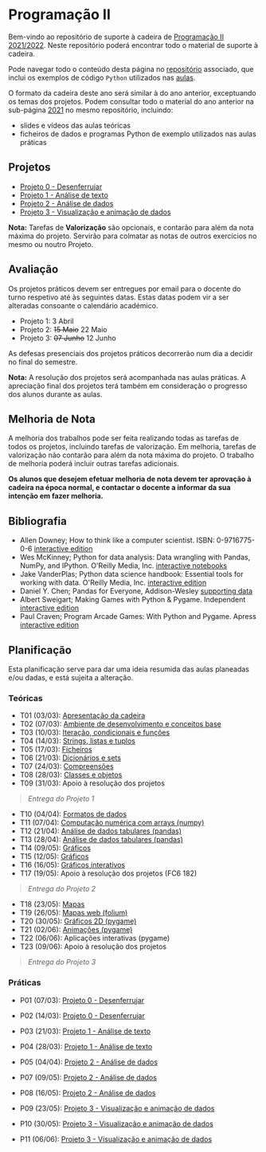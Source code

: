 # Programação II

Bem-vindo ao repositório de suporte à cadeira de [Programação II 2021/2022](https://sigarra.up.pt/fcup/pt/ucurr_geral.ficha_uc_view?pv_ocorrencia_id=488503).
Neste repositório poderá encontrar todo o material de suporte à cadeira.

Pode navegar todo o conteúdo desta página no [repositório](https://github.com/hpacheco/progii) associado, que inclui os exemplos de código `Python` utilizados nas [aulas](https://github.com/hpacheco/progii/tree/master/scripts/aulas).

O formato da cadeira deste ano será similar à do ano anterior, exceptuando os temas dos projetos.
Podem consultar todo o material do ano anterior na sub-página [2021](2021/) no mesmo repositório, incluindo:

* slides e vídeos das aulas teóricas
* ficheiros de dados e programas Python de exemplo utilizados nas aulas práticas

## Projetos

* [Projeto 0 - Desenferrujar](projetos/Projeto0.md)
* [Projeto 1 - Análise de texto](projetos/Projeto1.md)
* [Projeto 2 - Análise de dados](projetos/Projeto2.md)
* [Projeto 3 - Visualização e animação de dados](projetos/Projeto3.md)

**Nota:** Tarefas de **Valorização** são opcionais, e contarão para além da nota máxima do projeto. Servirão para colmatar as notas de outros exercícios no mesmo ou noutro Projeto.

## Avaliação

Os projetos práticos devem ser entregues por email para o docente do turno respetivo até às seguintes datas.
Estas datas podem vir a ser alteradas consoante o calendário académico.

* Projeto 1: 3 Abril
* Projeto 2: ~~15 Maio~~ 22 Maio
* Projeto 3: ~~07 Junho~~ 12 Junho

As defesas presenciais dos projetos práticos decorrerão num dia a decidir no final do semestre.

**Nota:** A resolução dos projetos será acompanhada nas aulas práticas. A apreciação final dos projetos terá também em consideração o progresso dos alunos durante as aulas.

## Melhoria de Nota

A melhoria dos trabalhos pode ser feita realizando todas as tarefas de todos os projetos, incluindo tarefas de valorização.
Em melhoria, tarefas de valorização não contarão para além da nota máxima do projeto.
O trabalho de melhoria poderá incluir outras tarefas adicionais.

**Os alunos que desejem efetuar melhoria de nota devem ter aprovação à cadeira na época normal, e contactar o docente a informar da sua intenção em fazer melhoria.**

## Bibliografia

- Allen Downey; How to think like a computer scientist. ISBN: 0-9716775-0-6 [interactive edition](https://runestone.academy/runestone/books/published/thinkcspy/index.html) 
- Wes McKinney; Python for data analysis: Data wrangling with Pandas, NumPy, and IPython. O'Reilly Media, Inc. [interactive notebooks](https://github.com/wesm/pydata-book)
- Jake VanderPlas; Python data science handbook: Essential tools for working with data. O'Reilly Media, Inc. [interactive edition](https://jakevdp.github.io/PythonDataScienceHandbook/)
- Daniel Y. Chen; Pandas for Everyone, Addison-Wesley [supporting data](https://github.com/chendaniely/pandas_for_everyone)
- Albert Sweigart; Making Games with Python & Pygame. Independent [interactive edition](https://inventwithpython.com/pygame/)
- Paul Craven; Program Arcade Games: With Python and Pygame. Apress [interactive edition](http://programarcadegames.com/)

## Planificação

Esta planificação serve para dar uma ideia resumida das aulas planeadas e/ou dadas, e está sujeita a alteração.

### Teóricas

* T01 (03/03): [Apresentação da cadeira](slides/t01.pdf)
* T02 (07/03): [Ambiente de desenvolvimento e conceitos base](slides/t02.pdf)
* T03 (10/03): [Iteração, condicionais e funções](slides/t03.pdf)
* T04 (14/03): [Strings, listas e tuplos](slides/t04.pdf)
* T05 (17/03): [Ficheiros](slides/t05.pdf)
* T06 (21/03): [Dicionários e sets](slides/t06.pdf)
* T07 (24/03): [Compreensões](slides/t07.pdf)
* T08 (28/03): [Classes e objetos](slides/t08.pdf)
* T09 (31/03): Apoio à resolução dos projetos

> *Entrega do Projeto 1*

* T10 (04/04): [Formatos de dados](slides/t10.pdf)
* T11 (07/04): [Computação numérica com arrays (numpy)](slides/t11.pdf)
* T12 (21/04): [Análise de dados tabulares (pandas)](slides/t12.pdf)
* T13 (28/04): [Análise de dados tabulares (pandas)](slides/t13.pdf)
* T14 (09/05): [Gráficos](slides/t14.pdf)
* T15 (12/05): [Gráficos](slides/t15.pdf)
* T16 (16/05): [Gráficos interativos](slides/t16.pdf)
* T17 (19/05): Apoio à resolução dos projetos (FC6 182)

> *Entrega do Projeto 2*

* T18 (23/05): [Mapas](slides/t18.pdf)
* T19 (26/05): [Mapas web (folium)](slides/t19.pdf)
* T20 (30/05): [Gráficos 2D (pygame)](slides/t20.pdf)
* T21 (02/06): [Animações (pygame)](slides/t21.pdf)
* T22 (06/06): Aplicações interativas (pygame)
* T23 (09/06): Apoio à resolução dos projetos

> *Entrega do Projeto 3*

### Práticas

* P01 (07/03): [Projeto 0 - Desenferrujar](projetos/Projeto0.md)
* P02 (14/03): [Projeto 0 - Desenferrujar](projetos/Projeto0.md)
* P03 (21/03): [Projeto 1 - Análise de texto](projetos/Projeto1.md)
* P04 (28/03): [Projeto 1 - Análise de texto](projetos/Projeto1.md)

* P05 (04/04): [Projeto 2 - Análise de dados](projetos/Projeto2.md)
* P07 (09/05): [Projeto 2 - Análise de dados](projetos/Projeto2.md)
* P08 (16/05): [Projeto 2 - Análise de dados](projetos/Projeto2.md)

* P09 (23/05): [Projeto 3 - Visualização e animação de dados](projetos/Projeto3.md)
* P10 (30/05): [Projeto 3 - Visualização e animação de dados](projetos/Projeto3.md)
* P11 (06/06): [Projeto 3 - Visualização e animação de dados](projetos/Projeto3.md)

